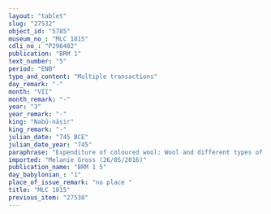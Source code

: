 ```yaml
---
layout: "tablet"
slug: "27532"
object_id: "5785"
museum_no_: "MLC 1815"
cdli_no_: "P296482"
publication: "BRM 1"
text_number: "5"
period: "ENB"
type_and_content: "Multiple transactions"
day_remark: "-"
month: "VII"
month_remark: "-"
year: "3"
year_remark: "-"
king: "Nabû-nāṣir"
king_remark: "-"
julian_date: "745 BCE"
julian_date_year: "745"
paraphrase: "Expenditure of coloured wool: Wool and different types of coloured wool (<em>ṣirpu</em> [red dyed wool], <em>takiltu</em> [blue-purple wool], <em>tabarru</em> [red dyed wool]) are given to various different people (including several women) for the manufacture of garments."
imported: "Melanie Gross (26/05/2016)"
publication_name: "BRM 1 5"
day_babylonian_: "1"
place_of_issue_remark: "no place "
title: "MLC 1815"
previous_item: "27538"
---
```

